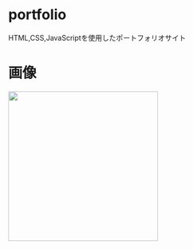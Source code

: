 # portfolio
HTML,CSS,JavaScriptを使用したポートフォリオサイト

# 画像

<img src="https://user-images.githubusercontent.com/92189386/157833994-4c7e0b97-cf22-4c47-8293-3692674c6009.png" height="300">



